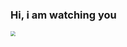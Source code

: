 ### Hi, i am watching you 

<img src="https://user-images.githubusercontent.com/21363757/208698198-d79cbb5a-7013-46a6-bca2-a9e76aae50f3.png" style="zoom:50%" />

<!--

**gy1001/gy1001** is a ✨ _special_ ✨ repository because its `README.md` (this file) appears on your GitHub profile.

Here are some ideas to get you started:

- 🔭 I’m currently working on ...
- 🌱 I’m currently learning ...
- 👯 I’m looking to collaborate on ...
- 🤔 I’m looking for help with ...
- 💬 Ask me about ...
- 📫 How to reach me: ...
- 😄 Pronouns: ...
- ⚡ Fun fact: ...
-->
